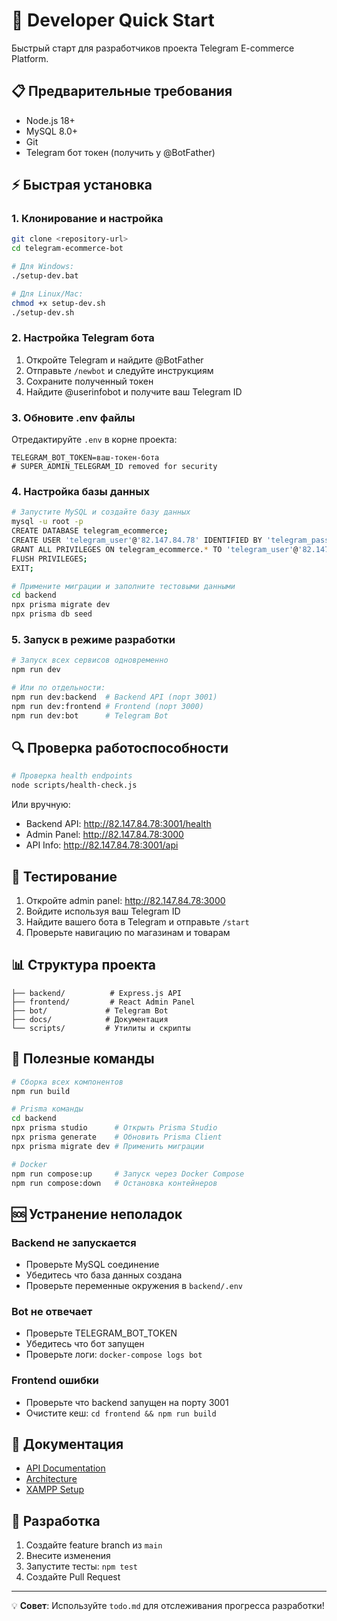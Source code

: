 # 🚀 Developer Quick Start

Быстрый старт для разработчиков проекта Telegram E-commerce Platform.

## 📋 Предварительные требования

- Node.js 18+
- MySQL 8.0+
- Git
- Telegram бот токен (получить у @BotFather)

## ⚡ Быстрая установка

### 1. Клонирование и настройка

```bash
git clone <repository-url>
cd telegram-ecommerce-bot

# Для Windows:
./setup-dev.bat

# Для Linux/Mac:
chmod +x setup-dev.sh
./setup-dev.sh
```

### 2. Настройка Telegram бота

1. Откройте Telegram и найдите @BotFather
2. Отправьте `/newbot` и следуйте инструкциям
3. Сохраните полученный токен
4. Найдите @userinfobot и получите ваш Telegram ID

### 3. Обновите .env файлы

Отредактируйте `.env` в корне проекта:
```env
TELEGRAM_BOT_TOKEN=ваш-токен-бота
# SUPER_ADMIN_TELEGRAM_ID removed for security
```

### 4. Настройка базы данных

```bash
# Запустите MySQL и создайте базу данных
mysql -u root -p
CREATE DATABASE telegram_ecommerce;
CREATE USER 'telegram_user'@'82.147.84.78' IDENTIFIED BY 'telegram_pass';
GRANT ALL PRIVILEGES ON telegram_ecommerce.* TO 'telegram_user'@'82.147.84.78';
FLUSH PRIVILEGES;
EXIT;

# Примените миграции и заполните тестовыми данными
cd backend
npx prisma migrate dev
npx prisma db seed
```

### 5. Запуск в режиме разработки

```bash
# Запуск всех сервисов одновременно
npm run dev

# Или по отдельности:
npm run dev:backend  # Backend API (порт 3001)
npm run dev:frontend # Frontend (порт 3000)
npm run dev:bot      # Telegram Bot
```

## 🔍 Проверка работоспособности

```bash
# Проверка health endpoints
node scripts/health-check.js
```

Или вручную:
- Backend API: http://82.147.84.78:3001/health
- Admin Panel: http://82.147.84.78:3000
- API Info: http://82.147.84.78:3001/api

## 🧪 Тестирование

1. Откройте admin panel: http://82.147.84.78:3000
2. Войдите используя ваш Telegram ID
3. Найдите вашего бота в Telegram и отправьте `/start`
4. Проверьте навигацию по магазинам и товарам

## 📊 Структура проекта

```
├── backend/          # Express.js API
├── frontend/         # React Admin Panel
├── bot/             # Telegram Bot
├── docs/            # Документация
└── scripts/         # Утилиты и скрипты
```

## 🔧 Полезные команды

```bash
# Сборка всех компонентов
npm run build

# Prisma команды
cd backend
npx prisma studio      # Открыть Prisma Studio
npx prisma generate    # Обновить Prisma Client
npx prisma migrate dev # Применить миграции

# Docker
npm run compose:up     # Запуск через Docker Compose
npm run compose:down   # Остановка контейнеров
```

## 🆘 Устранение неполадок

### Backend не запускается
- Проверьте MySQL соединение
- Убедитесь что база данных создана
- Проверьте переменные окружения в `backend/.env`

### Bot не отвечает
- Проверьте TELEGRAM_BOT_TOKEN
- Убедитесь что бот запущен
- Проверьте логи: `docker-compose logs bot`

### Frontend ошибки
- Проверьте что backend запущен на порту 3001
- Очистите кеш: `cd frontend && npm run build`

## 📝 Документация

- [API Documentation](./README.md)
- [Architecture](./docs/architecture-cms.md)
- [XAMPP Setup](./XAMPP_SETUP.md)

## 🤝 Разработка

1. Создайте feature branch из `main`
2. Внесите изменения
3. Запустите тесты: `npm test`
4. Создайте Pull Request

---

💡 **Совет**: Используйте `todo.md` для отслеживания прогресса разработки!
